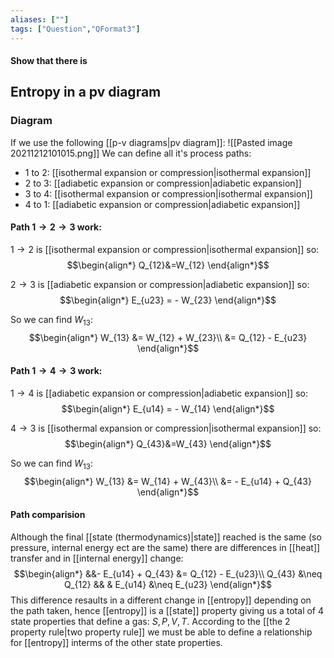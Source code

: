 ```yaml
---
aliases: [""]
tags: ["Question","QFormat3"]
---
```


#### Show that there is
## Entropy in a pv diagram
### Diagram
If we use the following [[p-v diagrams|pv diagram]]:
![[Pasted image 20211212101015.png]]
We can define all it's process paths:
- 1 to 2: [[isothermal expansion or compression|isothermal expansion]] 
- 2 to 3: [[adiabetic expansion or compression|adiabetic expansion]]
- 3 to 4: [[isothermal expansion or compression|isothermal expansion]]
- 4 to 1: [[adiabetic expansion or compression|adiabetic expansion]]

#### Path $1 \to 2 \to 3$ work:
$1 \to 2$ is [[isothermal expansion or compression|isothermal expansion]] so:
$$\begin{align*}
Q_{12}&=W_{12} 
\end{align*}$$

$2 \to 3$ is [[adiabetic expansion or compression|adiabetic expansion]] so:
$$\begin{align*}
E_{u23} = - W_{23}
\end{align*}$$

So we can find $W_{13}$:
$$\begin{align*}
W_{13} &= W_{12} + W_{23}\\
&=  Q_{12} - E_{u23}
\end{align*}$$

#### Path $1 \to 4 \to 3$ work:
$1 \to 4$ is [[adiabetic expansion or compression|adiabetic expansion]] so:
$$\begin{align*}
E_{u14} = - W_{14}
\end{align*}$$

$4 \to 3$ is [[isothermal expansion or compression|isothermal expansion]] so:
$$\begin{align*}
Q_{43}&=W_{43} 
\end{align*}$$

So we can find $W_{13}$:
$$\begin{align*}
W_{13} &= W_{14} + W_{43}\\
&=  - E_{u14} + Q_{43} 
\end{align*}$$

#### Path comparision
Although the final [[state (thermodynamics)|state]] reached is the same (so pressure, internal energy ect are the same) there are differences in [[heat]] transfer and in [[internal energy]] change:
$$\begin{align*}
&&- E_{u14} + Q_{43}  &= Q_{12} - E_{u23}\\
Q_{43} &\neq Q_{12} && & E_{u14} &\neq E_{u23}
\end{align*}$$
This difference resaults in a different change in [[entropy]] depending on the path taken, hence [[entropy]] is a [[state]] property giving us a total of 4 state properties that define a gas: $S, P, V, T$.
According to the [[the 2 property rule|two property rule]] we must be able to define a relationship for [[entropy]] interms of the other state properties.